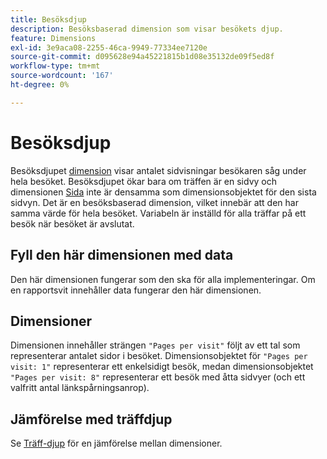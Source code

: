 ```yaml
---
title: Besöksdjup
description: Besöksbaserad dimension som visar besökets djup.
feature: Dimensions
exl-id: 3e9aca08-2255-46ca-9949-77334ee7120e
source-git-commit: d095628e94a45221815b1d08e35132de09f5ed8f
workflow-type: tm+mt
source-wordcount: '167'
ht-degree: 0%

---
```


# Besöksdjup

Besöksdjupet [dimension](overview.md) visar antalet sidvisningar besökaren såg under hela besöket. Besöksdjupet ökar bara om träffen är en sidvy och dimensionen [Sida](page.md) inte är densamma som dimensionsobjektet för den sista sidvyn. Det är en besöksbaserad dimension, vilket innebär att den har samma värde för hela besöket. Variabeln är inställd för alla träffar på ett besök när besöket är avslutat.

## Fyll den här dimensionen med data

Den här dimensionen fungerar som den ska för alla implementeringar. Om en rapportsvit innehåller data fungerar den här dimensionen.

## Dimensioner

Dimensionen innehåller strängen `"Pages per visit"` följt av ett tal som representerar antalet sidor i besöket. Dimensionsobjektet för `"Pages per visit: 1"` representerar ett enkelsidigt besök, medan dimensionsobjektet `"Pages per visit: 8"` representerar ett besök med åtta sidvyer (och ett valfritt antal länkspårningsanrop).

## Jämförelse med träffdjup

Se [Träff-djup](hit-depth.md) för en jämförelse mellan dimensioner.
